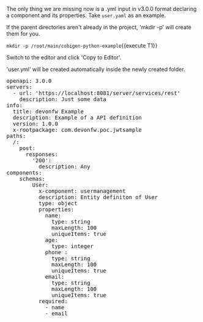 The only thing we are missing now is a .yml input in v3.0.0 format declaring a component and its properties. Take `user.yaml` as an example.



If the parent directories aren't already in the project, 'mkdir -p' will create them for you. 

`mkdir -p /root/main/cobigen-python-example`{{execute T1}}

Switch to the editor and click 'Copy to Editor'. 

'user.yml' will be created automatically inside the newly created folder.

<pre class="file" data-filename="main/cobigen-python-example/user.yml">
openapi: 3.0.0
servers:
  - url: &#39;https://localhost:8081/server/services/rest&#39;
    description: Just some data
info:
  title: devonfw Example
  description: Example of a API definition
  version: 1.0.0
  x-rootpackage: com.devonfw.poc.jwtsample
paths:
  /:
    post:
      responses:
        &#39;200&#39;:
          description: Any
components:
    schemas:
        User:
          x-component: usermanagement
          description: Entity definiton of User
          type: object
          properties:
            name:
              type: string
              maxLength: 100
              uniqueItems: true            
            age:
              type: integer
            phone :
              type: string
              maxLength: 100
              uniqueItems: true
            email:
              type: string
              maxLength: 100
              uniqueItems: true              
          required:
            - name
            - email
</pre>

